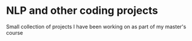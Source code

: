 # NLP and other coding projects
Small collection of projects I have been working on as part of my master's course 
